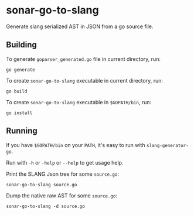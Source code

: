 # sonar-go-to-slang

Generate slang serialized AST in JSON from a go source file.

## Building

To generate `goparser_generated.go` file in current directory, run:

    go generate

To create `sonar-go-to-slang` executable in current directory, run:

    go build

To create `sonar-go-to-slang` executable in `$GOPATH/bin`, run:

    go install

## Running

If you have `$GOPATH/bin` on your `PATH`, it's easy to run with `slang-generator-go`.

Run with `-h` or `-help` or `--help` to get usage help.

Print the SLANG Json tree for some `source.go`:

    sonar-go-to-slang source.go

Dump the native raw AST for some `source.go`:

    sonar-go-to-slang -d source.go

